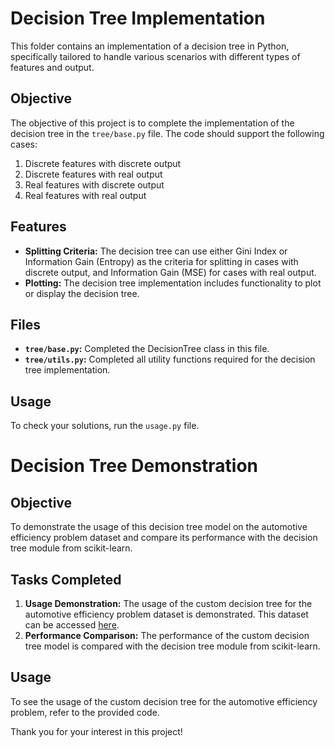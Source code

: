 # Decision Tree Implementation

This folder contains an implementation of a decision tree in Python, specifically tailored to handle various scenarios with different types of features and output.

## Objective
The objective of this project is to complete the implementation of the decision tree in the `tree/base.py` file. The code should support the following cases:
1. Discrete features with discrete output
2. Discrete features with real output
3. Real features with discrete output
4. Real features with real output

## Features
- **Splitting Criteria:** The decision tree can use either Gini Index or Information Gain (Entropy) as the criteria for splitting in cases with discrete output, and Information Gain (MSE) for cases with real output.
- **Plotting:** The decision tree implementation includes functionality to plot or display the decision tree.

## Files
- **`tree/base.py`:** Completed the DecisionTree class in this file.
- **`tree/utils.py`:** Completed all utility functions required for the decision tree implementation.

## Usage
To check your solutions, run the `usage.py` file.


# Decision Tree Demonstration 

## Objective
To demonstrate the usage of this decision tree model on the automotive efficiency problem dataset and compare its performance with the decision tree module from scikit-learn.

## Tasks Completed
1. **Usage Demonstration:** The usage of the custom decision tree for the automotive efficiency problem dataset is demonstrated. This dataset can be accessed [here](https://archive.ics.uci.edu/ml/datasets/auto+mpg).
2. **Performance Comparison:** The performance of the custom decision tree model is compared with the decision tree module from scikit-learn.

## Usage
To see the usage of the custom decision tree for the automotive efficiency problem, refer to the provided code.

Thank you for your interest in this project!
